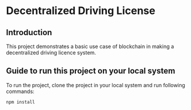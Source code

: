 # Decentralized Driving License
## Introduction
This project demonstrates a basic use case of blockchain in making a decentralized driving licence system.

## Guide to run this project on your local system
To run the project, clone the project in your local system and run following commands:

```bash
npm install
```

